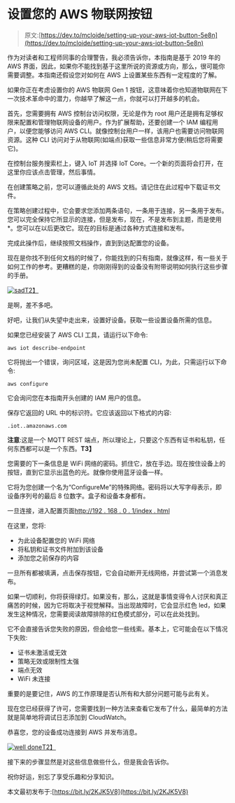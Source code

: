 # 设置您的 AWS 物联网按钮

> 原文:[https://dev.to/mcloide/setting-up-your-aws-iot-button-5e8n](https://dev.to/mcloide/setting-up-your-aws-iot-button-5e8n)

作为对读者和工程师同事的合理警告，我必须告诉你，本指南是基于 2019 年的 AWS 界面，因此，如果你不能找到基于这里所说的资源或方向，那么，很可能你需要调整。本指南还假设您对如何在 AWS 上设置某些东西有一定程度的了解。

如果你正在考虑设置你的 AWS 物联网 Gen 1 按钮，这意味着你也知道物联网在下一次技术革命中的潜力，你越早了解这一点，你就可以打开越多的机会。

首先，您需要拥有 AWS 控制台访问权限，无论是作为 root 用户还是拥有足够权限来配置和管理物联网设备的用户。作为扩展帮助，还要创建一个 IAM 编程用户，以便您能够访问 AWS CLI。就像控制台用户一样，该用户也需要访问物联网资源。这种 CLI 访问对于从物联网(如端点)获取一些信息非常方便(稍后您将需要它)。

在控制台服务搜索栏上，键入 IoT 并选择 IoT Core。一个新的页面将会打开，在这里你应该点击管理，然后事情。

在创建策略之前，您可以遵循此处的 AWS 文档。请记住在此过程中下载证书文件。

在策略创建过程中，它会要求您添加两条语句，一条用于连接，另一条用于发布。您可以完全保持它所显示的连接，但是发布，现在，不是发布到主题，而是使用*。您可以在以后更改它。现在的目标是通过各种方式连接和发布。

完成此操作后，继续按照文档操作，直到到达配置您的设备。

现在是你找不到任何文档的时候了，你能找到的只有指南，就像这样，有一些关于如何工作的参考。更糟糕的是，你刚刚得到的设备没有附带说明如何执行这些步骤的手册。

[![sad](../Images/2003e5d7395b11b70913cbfd034b0d85.png)T2】](https://res.cloudinary.com/practicaldev/image/fetch/s--PXKU0zu9--/c_limit%2Cf_auto%2Cfl_progressive%2Cq_66%2Cw_880/http://giphygifs.s3.amazonaws.com/media/LAFShX32UwUj6/giphy.gif)

是啊，差不多吧。

好吧，让我们从失望中走出来，设置好设备。获取一些设置设备所需的信息。

如果您已经安装了 AWS CLI 工具，请运行以下命令:

```
aws iot describe-endpoint

```

它将抛出一个错误，询问区域，这是因为您尚未配置 CLI，为此，只需运行以下命令:

```
aws configure

```

它会询问您在本指南开头创建的 IAM 用户的信息。

保存它返回的 URL 中的标识符。它应该返回以下格式的内容:

```
.iot..amazonaws.com

```

**注意**:这是一个 MQTT REST 端点，所以理论上，只要这个东西有证书和私钥，任何东西都可以是一个东西。**T3】**

您需要的下一条信息是 WiFi 网络的密码。抓住它，放在手边。现在按住设备上的按钮，直到它显示出蓝色的光。就像你使用蓝牙设备一样。

它将为您创建一个名为“ConfigureMe”的特殊网络。密码将以大写字母表示，即设备序列号的最后 8 位数字。盒子和设备本身都有。

一旦连接，进入配置页面[http://192 . 168 . 0 . 1/index . html](http://192.168.0.1/index.html)

在这里，您将:

*   为此设备配置您的 WiFi 网络
*   将私钥和证书文件附加到该设备
*   添加您之前保存的内容

一旦所有都被填满，点击保存按钮，它会自动断开无线网络，并尝试第一个消息发布。

如果一切顺利，你将获得绿灯。如果没有，那么，这就是事情变得令人讨厌和真正痛苦的时候，因为它将取决于视觉解释。当出现故障时，它会显示红色 led，如果发生这种情况，您需要阅读故障排除的红色模式部分，可以在此处找到。

它不会直接告诉您失败的原因，但会给您一些线索。基本上，它可能会在以下情况下失败:

*   证书未激活或无效
*   策略无效或限制性太强
*   端点无效
*   WiFi 未连接

重要的是要记住，AWS 的工作原理是否认所有和大部分问题可能与此有关。

现在您已经获得了许可，您需要找到一种方法来查看它发布了什么，最简单的方法就是简单地将调试日志添加到 CloudWatch。

恭喜您，您的设备成功连接到 AWS 并发布消息。

[![well done](../Images/413ae2393d52973ce63b0f3c5fd5acaf.png)T2】](https://i.giphy.com/media/d31w24psGYeekCZy/giphy.gif)

接下来的步骤显然是对这些信息做些什么，但是我会告诉你。

祝你好运，别忘了享受乐趣和分享知识。

本文最初发布于:[https://bit.ly/2KJK5V8](https://bit.ly/2KJK5V8)